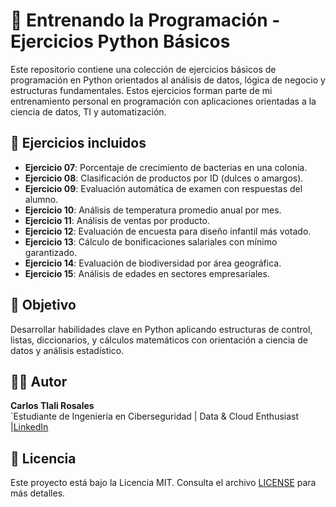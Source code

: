 # 🧠 Entrenando la Programación - Ejercicios Python Básicos

Este repositorio contiene una colección de ejercicios básicos de programación en Python orientados al análisis de datos, lógica de negocio y estructuras fundamentales. Estos ejercicios forman parte de mi entrenamiento personal en programación con aplicaciones orientadas a la ciencia de datos, TI y automatización.

## 🚀 Ejercicios incluidos

- **Ejercicio 07**: Porcentaje de crecimiento de bacterias en una colonia.
- **Ejercicio 08**: Clasificación de productos por ID (dulces o amargos).
- **Ejercicio 09**: Evaluación automática de examen con respuestas del alumno.
- **Ejercicio 10**: Análisis de temperatura promedio anual por mes.
- **Ejercicio 11**: Análisis de ventas por producto.
- **Ejercicio 12**: Evaluación de encuesta para diseño infantil más votado.
- **Ejercicio 13**: Cálculo de bonificaciones salariales con mínimo garantizado.
- **Ejercicio 14**: Evaluación de biodiversidad por área geográfica.
- **Ejercicio 15**: Análisis de edades en sectores empresariales.

## 🧠 Objetivo

Desarrollar habilidades clave en Python aplicando estructuras de control, listas, diccionarios, y cálculos matemáticos con orientación a ciencia de datos y análisis estadístico.

## 👨‍💻 Autor

**Carlos Tlali Rosales**  
`Estudiante de Ingeniería en Ciberseguridad | Data & Cloud Enthusiast |[LinkedIn](https://www.linkedin.com/in/carlostlali/) 

## 📜 Licencia

Este proyecto está bajo la Licencia MIT. Consulta el archivo [LICENSE](LICENSE) para más detalles.
